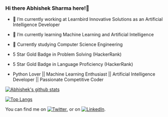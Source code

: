 ### Hi there Abhishek Sharma here!👋

- 🔭 I’m currently working at Learnbird Innovative Solutions as an Artificial Intelligence Developer
- 🌱 I’m currently learning Machine Learning and Artificial Intelligence
- 👯 Currently studying Computer Science Engineering

- 5 Star Gold Badge in Problem Solving (HackerRank)

- 5 Star Gold Badge in Language Proficiency (HackerRank)

- Python Lover || Machine Learning Enthusiast || Artificial Intelligence Developer || Passionate Competitive Coder


[![Abhishek's github stats](https://github-readme-stats.vercel.app/api?username=abhisheks008&show_icons=true&theme=radical)](https://github.com/abhisheks008/github-readme-stats)

[![Top Langs](https://github-readme-stats.vercel.app/api/top-langs/?username=abhisheks008&theme=radical)](https://github.com/abhisheks008/github-readme-stats)
<!-- Actual text -->

You can find me on [![Twitter][1.2]][1], or on [![LinkedIn][2.2]][1].

<!-- Icons -->

[1.2]: http://i.imgur.com/wWzX9uB.png (twitter icon without padding)
[2.2]: https://raw.githubusercontent.com/MartinHeinz/MartinHeinz/master/linkedin-3-16.png (LinkedIn icon without padding)

<!-- Links to your social media accounts -->

[1]: https://twitter.com/Abhishe08346491
[2]: https://www.linkedin.com/in/abhishek-sharma-aa06a9183/
